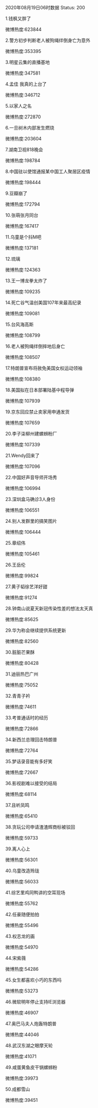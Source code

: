 2020年08月19日06时数据
Status: 200

1.钱枫又胖了

微博热度:623844

2.警方初步判断老人被狗绳绊倒身亡为意外

微博热度:353395

3.明星云集的直播基地

微博热度:347581

4.孟佳 我真的上台了

微博热度:346712

5.以家人之名

微博热度:272870

6.一旦树木内部发生燃烧

微博热度:203604

7.湖南卫视818晚会

微博热度:198784

8.中国驻以使馆通报某中国工人聚居区疫情

微博热度:198444

9.豆瓣崩了

微博热度:172794

10.张萌张月同台

微博热度:167417

11.乌童是个抖M吧

微博热度:137181

12.琉璃

微博热度:124363

13.王一博龙拳太炸了

微博热度:109235

14.死亡谷气温创美国107年来最高纪录

微博热度:109081

15.台风海高斯

微博热度:108799

16.老人被狗绳绊倒摔地后身亡

微博热度:108507

17.特朗普宣布将赦免美国女权运动领袖

微博热度:108380

18.美国拟在日本部署陆基中程导弹

微博热度:107939

19.京东回应禁止卖家用申通发货

微博热度:107659

20.李子柒柳州建螺蛳粉厂

微博热度:107339

21.Wendy回来了

微博热度:107096

22.中国好声音导师开场秀

微博热度:106994

23.深圳盒马确诊3人身份

微博热度:106551

24.别人发群里的搞笑图片

微博热度:106444

25.章绍伟

微博热度:105461

26.王岳伦

微博热度:99824

27.黄子韬徐艺洋好甜

微博热度:91274

28.钟南山说夏天新冠传染性差的想法太天真

微博热度:85625

29.华为称会继续提供系统更新

微博热度:82560

30.脏脏芒果酥

微博热度:80428

31.迪丽热巴广州

微博热度:75052

32.青青子衿

微博热度:74611

33.考普通话时的经历

微博热度:72866

34.新西兰总理回击特朗普

微博热度:72764

35.梦话录音能有多好笑

微博热度:72667

36.影视剧难以接受的结局

微博热度:68114

37.且听凤鸣

微博热度:65410

38.贪玩公司申请渣渣辉商标被驳回

微博热度:59733

39.离人心上

微博热度:56301

40.乌童改造玲珑

微博热度:56033

41.综艺里鸡同鸭讲的空耳现场

微博热度:55762

42.任豪随便拍拍

微博热度:55496

43.权志龙的画

微博热度:54970

44.宋紫薇

微博热度:54286

45.女生都喜欢小巧的东西吗

微博热度:53273

46.微软明年停止支持IE浏览器

微博热度:46907

47.奥巴马夫人炮轰特朗普

微博热度:44046

48.武汉东湖之眼摩天轮

微博热度:41071

49.咸蛋黄鱼皮干锅螺蛳粉

微博热度:39973

50.成都雪山

微博热度:39451

